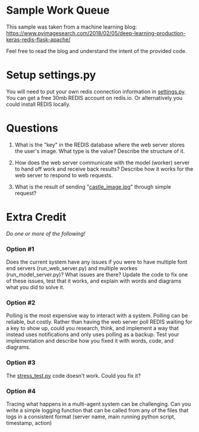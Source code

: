 # Sample Work Queue

This sample was taken from a machine learning blog:
https://www.pyimagesearch.com/2018/02/05/deep-learning-production-keras-redis-flask-apache/

Feel free to read the blog and understand the intent of the provided code. 

# Setup settings.py

You will need to put your own redis connection information in [settings.py](settings.py). You can get a free 30mb REDIS account on redis.io. Or alternatively you could install REDIS locally.


# Questions

1. What is the "key" in the REDIS database where the web server stores the user's image. What type is the value? Describe the structure of it.

2. How does the web server communicate with the model (worker) server to hand off work and receive back results? Describe how it works for the web server to respond to web requests.

3. What is the result of sending "[castle_image.jpg](castle_image.jpg)" through simple request?

# Extra Credit
*Do one or more of the following!*

### Option #1
Does the current system have any issues if you were to have multiple font end servers (run_web_server.py) and multiple workes (run_model_server.py)? What issues are there? Update the code to fix one of these issues, test that it works, and explain with words and diagrams what you did to solve it.

### Option #2
Polling is the most expensive way to interact with a system. Polling can be reliable, but costly. Rather than having the web server poll REDIS waiting for a key to show up, could you research, think, and implement a way that instead uses notifications and only uses polling as a backup. Test your implementation and describe how you fixed it with words, code, and diagrams.

### Option #3
The [stress_test.py](stress_test.py) code doesn't work. Could you fix it?

### Option #4
Tracing what happens in a multi-agent system can be challenging. Can you write a simple logging function that can be called from any of the files that logs in a consistent format (server name, main running python script, timestamp, action)